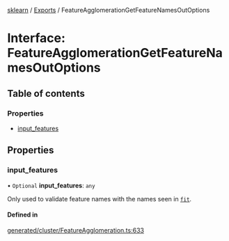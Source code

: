 [sklearn](../readme.md) / [Exports](../modules.md) / FeatureAgglomerationGetFeatureNamesOutOptions

# Interface: FeatureAgglomerationGetFeatureNamesOutOptions

## Table of contents

### Properties

- [input\_features](FeatureAgglomerationGetFeatureNamesOutOptions.md#input_features)

## Properties

### input\_features

• `Optional` **input\_features**: `any`

Only used to validate feature names with the names seen in [`fit`](#sklearn.cluster.FeatureAgglomeration.fit "sklearn.cluster.FeatureAgglomeration.fit").

#### Defined in

[generated/cluster/FeatureAgglomeration.ts:633](https://github.com/transitive-bullshit/scikit-learn-ts/blob/367336a/packages/sklearn/src/generated/cluster/FeatureAgglomeration.ts#L633)
